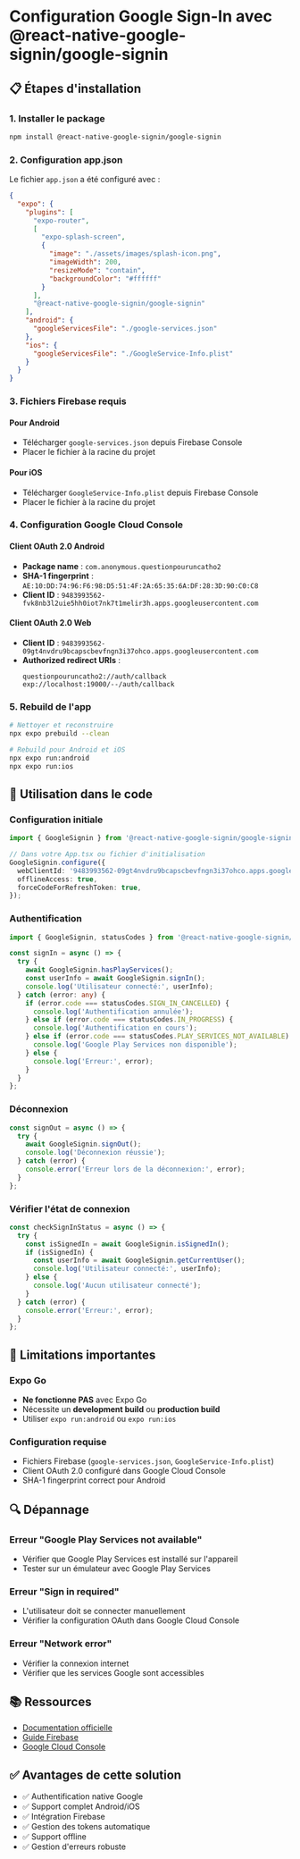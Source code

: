 # Configuration Google Sign-In avec @react-native-google-signin/google-signin

## 📋 Étapes d'installation

### 1. Installer le package

```bash
npm install @react-native-google-signin/google-signin
```

### 2. Configuration app.json

Le fichier `app.json` a été configuré avec :

```json
{
  "expo": {
    "plugins": [
      "expo-router",
      [
        "expo-splash-screen",
        {
          "image": "./assets/images/splash-icon.png",
          "imageWidth": 200,
          "resizeMode": "contain",
          "backgroundColor": "#ffffff"
        }
      ],
      "@react-native-google-signin/google-signin"
    ],
    "android": {
      "googleServicesFile": "./google-services.json"
    },
    "ios": {
      "googleServicesFile": "./GoogleService-Info.plist"
    }
  }
}
```

### 3. Fichiers Firebase requis

#### Pour Android
- Télécharger `google-services.json` depuis Firebase Console
- Placer le fichier à la racine du projet

#### Pour iOS
- Télécharger `GoogleService-Info.plist` depuis Firebase Console
- Placer le fichier à la racine du projet

### 4. Configuration Google Cloud Console

#### Client OAuth 2.0 Android
- **Package name** : `com.anonymous.questionpouruncatho2`
- **SHA-1 fingerprint** : `AE:10:DD:74:96:F6:98:D5:51:4F:2A:65:35:6A:DF:28:3D:90:C0:C8`
- **Client ID** : `9483993562-fvk8nb3l2uie5hh0iot7nk7t1melir3h.apps.googleusercontent.com`

#### Client OAuth 2.0 Web
- **Client ID** : `9483993562-09gt4nvdru9bcapscbevfngn3i37ohco.apps.googleusercontent.com`
- **Authorized redirect URIs** : 
  ```
  questionpouruncatho2://auth/callback
  exp://localhost:19000/--/auth/callback
  ```

### 5. Rebuild de l'app

```bash
# Nettoyer et reconstruire
npx expo prebuild --clean

# Rebuild pour Android et iOS
npx expo run:android
npx expo run:ios
```

## 🔧 Utilisation dans le code

### Configuration initiale

```typescript
import { GoogleSignin } from '@react-native-google-signin/google-signin';

// Dans votre App.tsx ou fichier d'initialisation
GoogleSignin.configure({
  webClientId: '9483993562-09gt4nvdru9bcapscbevfngn3i37ohco.apps.googleusercontent.com',
  offlineAccess: true,
  forceCodeForRefreshToken: true,
});
```

### Authentification

```typescript
import { GoogleSignin, statusCodes } from '@react-native-google-signin/google-signin';

const signIn = async () => {
  try {
    await GoogleSignin.hasPlayServices();
    const userInfo = await GoogleSignin.signIn();
    console.log('Utilisateur connecté:', userInfo);
  } catch (error: any) {
    if (error.code === statusCodes.SIGN_IN_CANCELLED) {
      console.log('Authentification annulée');
    } else if (error.code === statusCodes.IN_PROGRESS) {
      console.log('Authentification en cours');
    } else if (error.code === statusCodes.PLAY_SERVICES_NOT_AVAILABLE) {
      console.log('Google Play Services non disponible');
    } else {
      console.log('Erreur:', error);
    }
  }
};
```

### Déconnexion

```typescript
const signOut = async () => {
  try {
    await GoogleSignin.signOut();
    console.log('Déconnexion réussie');
  } catch (error) {
    console.error('Erreur lors de la déconnexion:', error);
  }
};
```

### Vérifier l'état de connexion

```typescript
const checkSignInStatus = async () => {
  try {
    const isSignedIn = await GoogleSignin.isSignedIn();
    if (isSignedIn) {
      const userInfo = await GoogleSignin.getCurrentUser();
      console.log('Utilisateur connecté:', userInfo);
    } else {
      console.log('Aucun utilisateur connecté');
    }
  } catch (error) {
    console.error('Erreur:', error);
  }
};
```

## 🚨 Limitations importantes

### Expo Go
- **Ne fonctionne PAS** avec Expo Go
- Nécessite un **development build** ou **production build**
- Utiliser `expo run:android` ou `expo run:ios`

### Configuration requise
- Fichiers Firebase (`google-services.json`, `GoogleService-Info.plist`)
- Client OAuth 2.0 configuré dans Google Cloud Console
- SHA-1 fingerprint correct pour Android

## 🔍 Dépannage

### Erreur "Google Play Services not available"
- Vérifier que Google Play Services est installé sur l'appareil
- Tester sur un émulateur avec Google Play Services

### Erreur "Sign in required"
- L'utilisateur doit se connecter manuellement
- Vérifier la configuration OAuth dans Google Cloud Console

### Erreur "Network error"
- Vérifier la connexion internet
- Vérifier que les services Google sont accessibles

## 📚 Ressources

- [Documentation officielle](https://react-native-google-signin.github.io/docs/setting-up/expo)
- [Guide Firebase](https://firebase.google.com/docs/auth/android/google-signin)
- [Google Cloud Console](https://console.cloud.google.com/)

## ✅ Avantages de cette solution

- ✅ Authentification native Google
- ✅ Support complet Android/iOS
- ✅ Intégration Firebase
- ✅ Gestion des tokens automatique
- ✅ Support offline
- ✅ Gestion d'erreurs robuste 